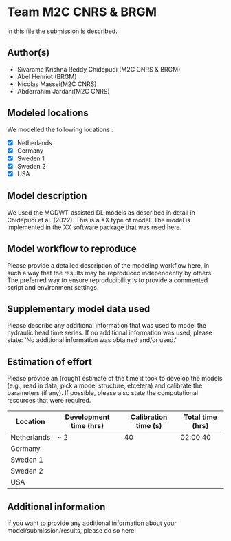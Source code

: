 # Team M2C CNRS & BRGM

In this file the submission is described. 

## Author(s)

- Sivarama Krishna Reddy Chidepudi (M2C CNRS & BRGM)
- Abel Henriot (BRGM)
- Nicolas Massei(M2C CNRS)
- Abderrahim Jardani(M2C CNRS) 

## Modeled locations

We modelled the following locations :

- [x] Netherlands
- [X] Germany
- [X] Sweden 1
- [X] Sweden 2
- [X] USA

## Model description

We used the MODWT-assisted DL models as described in detail in Chidepudi et al. (2022). This is a XX type of model. The model is 
implemented in the XX software package that was used here.

## Model workflow to reproduce


Please provide a detailed description of the modeling workflow here, in such a way that the results may be 
reproduced independently by others. The preferred way to ensure reproducibility is to provide a commented script and 
environment settings.

## Supplementary model data used

Please describe any additional information that was used to model the hydraulic head time series. If no additional 
information was used, please state: 'No additional information was obtained and/or used.'

## Estimation of effort

Please provide an (rough) estimate of the time it took to develop the models (e.g., read in data, pick a model 
structure, etcetera) and calibrate the parameters (if any). If possible, please also state the computational resources that 
were required.

| Location    | Development time (hrs) | Calibration time (s) | Total time (hrs) | 
|-------------|------------------------|----------------------|------------------|
| Netherlands | ~ 2                    | 40                   | 02:00:40         |
| Germany     |                        |                      |                  |
| Sweden 1    |                        |                      |                  |
| Sweden 2    |                        |                      |                  |
| USA         |                        |                      |                  |

## Additional information

If you want to provide any additional information about your model/submission/results, please do so here.
